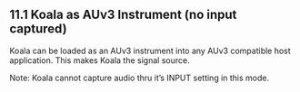 ---
---

## 11.1 Koala as AUv3 Instrument (no input captured)

Koala can be loaded as an AUv3 instrument into any AUv3 compatible host application. This makes Koala the signal source. 

Note: Koala cannot capture audio thru it’s INPUT setting in this mode.
